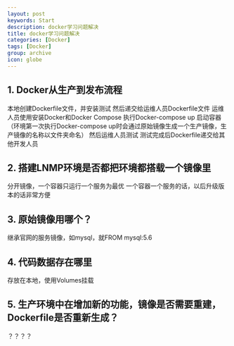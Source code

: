 ```yaml
---
layout: post
keywords: Start
description: docker学习问题解决
title: docker学习问题解决
categories: [Docker]
tags: [Docker]
group: archive
icon: globe
---
```


## 1. Docker从生产到发布流程
本地创建Dockerfile文件，并安装测试
然后递交给运维人员Dockerfile文件
运维人员使用安装Docker和Docker Compose
执行Docker-compose up 启动容器
（环境第一次执行Docker-compose up时会通过原始镜像生成一个生产镜像，生产镜像的名称以文件夹命名）
然后运维人员测试
测试完成后Dockerfile递交给其他开发人员


## 2. 搭建LNMP环境是否都把环境都搭载一个镜像里
分开镜像，一个容器只运行一个服务为最优
一个容器一个服务的话，以后升级版本的话非常方便


## 3. 原始镜像用哪个？
继承官网的服务镜像，如mysql，就FROM mysql:5.6


## 4. 代码数据存在哪里
存放在本地，使用Volumes挂载


## 5. 生产环境中在增加新的功能，镜像是否需要重建，Dockerfile是否重新生成？
？？？？